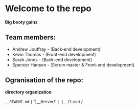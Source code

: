 # Welcome to the repo
__Big booty gainz__

## Team members:

-	Andrew Jouffray - (Back-end development)
-	Kevin Thomas - (Front-end development)
-	Sarah Jones - (Back-end development)
-	Spencer Hanson - (Scrum master & Front-end development)

## Ogranisation of the repo:

__directory organization__

`__README.md`
`|`
'|__Server/'
`|`
`|__Client/`

